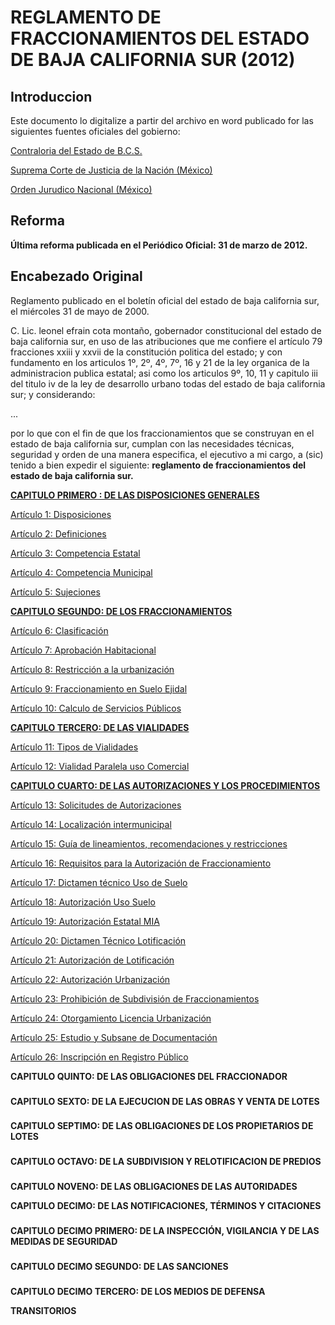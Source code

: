 # REGLAMENTO DE FRACCIONAMIENTOS DEL ESTADO DE BAJA CALIFORNIA SUR (2012)

## Introduccion

Este documento lo digitalize a partir del archivo en word publicado for las siguientes fuentes oficiales del gobierno:

[Contraloria del Estado de B.C.S.](https://contraloria.bcs.gob.mx/wp-content/uploads/Reglamento-de-Fraccionamientos-de-Baja-California-Sur.pdf)

[Suprema Corte de Justicia de la Nación (México)](https://bj.scjn.gob.mx/doc/legislacion/etKr8HMB1tiV43eLqJN4/%22Zona%20urbana%20ejidal%22)

[Orden Jurudico Nacional (México)](http://www.ordenjuridico.gob.mx/Documentos/Estatal/Baja%20California%20Sur/wo120362.pdf)

## Reforma

**Última reforma publicada en el Periódico Oficial: 31 de marzo de 2012.**

## Encabezado Original

Reglamento publicado en el boletín oficial del estado de baja california sur, el miércoles 31 de mayo de 2000.

C. Lic. leonel efrain cota montaño, gobernador constitucional del estado de baja california sur, en uso de las atribuciones que me confiere el artículo 79 fracciones xxiii y xxvii de la constitución politica del estado; y con fundamento en los articulos 1º, 2º, 4º, 7º, 16 y 21 de la ley organica de la administracion publica estatal; asi como los articulos 9º, 10, 11 y capitulo iii del titulo iv de la ley de desarrollo urbano todas del estado de baja california sur; y considerando:

...

por lo que con el fin de que los fraccionamientos que se construyan en el estado de baja california sur, cumplan con las necesidades técnicas, seguridad y orden de una manera especifica, el ejecutivo a mi cargo, a (sic) tenido a bien expedir el siguiente: **reglamento de fraccionamientos del estado de baja california sur.**



[**CAPITULO PRIMERO : DE LAS DISPOSICIONES GENERALES**](capitulo-1ero.-disposiciones-generales/)

[Artículo 1: Disposiciones](capitulo-1ero.-disposiciones-generales/articulo-1-disposiciones.md)

[Artículo 2: Definiciones](capitulo-1ero.-disposiciones-generales/articulo-2-definiciones.md)

[Artículo 3: Competencia Estatal](capitulo-1ero.-disposiciones-generales/articulo-3-competencia-estatal.md)

[Artículo 4: Competencia Municipal](capitulo-1ero.-disposiciones-generales/articulo-4-competencia-municipal.md)

[Artículo 5: Sujeciones](capitulo-1ero.-disposiciones-generales/articulo-5-sujeciones.md)

[**CAPITULO SEGUNDO: DE LOS FRACCIONAMIENTOS**](capitulo-2do.-de-los-fraccionamientos/)

[Artículo 6: Clasificación](capitulo-2do.-de-los-fraccionamientos/articulo-6-clasificacion.md)

[Artículo 7: Aprobación Habitacional](capitulo-2do.-de-los-fraccionamientos/articulo-7-aprobacion-habitacional.md)

[Artículo 8: Restricción a la urbanización](capitulo-2do.-de-los-fraccionamientos/articulo-8-restriccion-a-la-urbanizacion.md)

[Artículo 9: Fraccionamiento en Suelo Ejidal](capitulo-2do.-de-los-fraccionamientos/articulo-9-fraccionamiento-en-suelo-ejidal.md)

[Artículo 10: Calculo de Servicios Públicos](capitulo-2do.-de-los-fraccionamientos/articulo-10-calculo-de-servicios-publicos.md)

[**CAPITULO TERCERO: DE LAS VIALIDADES**](capitulo-3ro.-de-las-vialidades/)

[Artículo 11: Tipos de Vialidades](capitulo-3ro.-de-las-vialidades/articulo-11-tipos-de-vialidades.md)

[Artículo 12: Vialidad Paralela uso Comercial](capitulo-3ro.-de-las-vialidades/articulo-12-vialidad-paralela-uso-comercial.md)

[**CAPITULO CUARTO: DE LAS AUTORIZACIONES Y LOS PROCEDIMIENTOS**](capitulo-4to.-de-las-autorizaciones-y-los-procedimientos/)

[Artículo 13: Solicitudes de Autorizaciones](capitulo-4to.-de-las-autorizaciones-y-los-procedimientos/articulo-13-solicitudes-de-autorizaciones.md)

[Artículo 14: Localización intermunicipal](capitulo-4to.-de-las-autorizaciones-y-los-procedimientos/articulo-14-localizacion-intermunicipal.md)

[Artículo 15: Guía de lineamientos, recomendaciones y restricciones](capitulo-4to.-de-las-autorizaciones-y-los-procedimientos/articulo-15-guia-de-lineamientos-recomendaciones-y-restricciones.md)

[Artículo 16: Requisitos para la Autorización de Fraccionamiento](capitulo-4to.-de-las-autorizaciones-y-los-procedimientos/articulo-16-requisitos-para-la-autorizacion-fraccionamiento.md)

[Artículo 17: Dictamen técnico Uso de Suelo](capitulo-4to.-de-las-autorizaciones-y-los-procedimientos/articulo-17-dictamen-tecnico-uso-de-suelo.md)

[Artículo 18: Autorización Uso Suelo](capitulo-4to.-de-las-autorizaciones-y-los-procedimientos/articulo-18-autorizacion-uso-suelo.md)

[Artículo 19: Autorización Estatal MIA](capitulo-4to.-de-las-autorizaciones-y-los-procedimientos/articulo-19-autorizacion-estatal-mia.md)&#x20;

[Artículo 20: Dictamen Técnico Lotificación](capitulo-4to.-de-las-autorizaciones-y-los-procedimientos/articulo-20-dictamen-tecnico-lotificacion.md)

[Artículo 21: Autorización de Lotificación](capitulo-4to.-de-las-autorizaciones-y-los-procedimientos/articulo-21-autorizacion-de-lotificacion.md)

[Artículo 22: Autorización Urbanización](capitulo-4to.-de-las-autorizaciones-y-los-procedimientos/articulo-22-autorizacion-urbanizacion.md)

[Artículo 23: Prohibición de Subdivisión de Fraccionamientos](capitulo-4to.-de-las-autorizaciones-y-los-procedimientos/articulo-23-prohibicion-de-subdivision-de-fraccionamientos.md)

[Artículo 24: Otorgamiento Licencia Urbanización](capitulo-4to.-de-las-autorizaciones-y-los-procedimientos/articulo-24-otorgamiento-licencia-urbanizacion.md)

[Artículo 25: Estudio y Subsane de Documentación](capitulo-4to.-de-las-autorizaciones-y-los-procedimientos/articulo-25-estudio-y-subsane-de-documentacion.md)

[Artículo 26: Inscripción en Registro Público](capitulo-4to.-de-las-autorizaciones-y-los-procedimientos/articulo-26-inscripcion-en-registro-publico.md)

**CAPITULO QUINTO: DE LAS OBLIGACIONES DEL FRACCIONADOR**

###

**CAPITULO SEXTO: DE LA EJECUCION DE LAS OBRAS Y VENTA DE LOTES**

###

**CAPITULO SEPTIMO: DE LAS OBLIGACIONES DE LOS PROPIETARIOS DE LOTES**

###

**CAPITULO OCTAVO: DE LA SUBDIVISION Y RELOTIFICACION DE PREDIOS**

###

**CAPITULO NOVENO: DE LAS OBLIGACIONES DE LAS AUTORIDADES**



**CAPITULO DECIMO: DE LAS NOTIFICACIONES, TÉRMINOS Y CITACIONES**

###

**CAPITULO DECIMO PRIMERO: DE LA INSPECCIÓN, VIGILANCIA Y DE LAS MEDIDAS DE SEGURIDAD**

###

**CAPITULO DECIMO SEGUNDO: DE LAS SANCIONES**

###

**CAPITULO DECIMO TERCERO: DE LOS MEDIOS DE DEFENSA**



**TRANSITORIOS**

###

